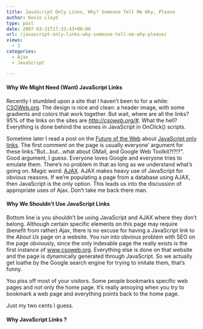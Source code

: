 ```yaml
---
title: JavaScript Only Links, Why? Someone Tell Me Why, Please
author: Kevin Lloyd
type: post
date: 2007-03-31T17:33:43+00:00
url: /javascript-only-links-why-someone-tell-me-why-please/
views:
  - 3
categories:
  - Ajax
  - JavaScript

---
```

#### Why We Might Need (Want) JavaScript Links

Recently I stumbled upon a site that I haven&#8217;t been to for a while: [CSOWeb.org][1]. The design is nice and clean: a header image, with some gradients and colors that work together. But wait, where are all the links? 95% of the links on the sites are _http://csoweb.org/#._ What the hell? Everything is done behind the scenes in JavaScript in OnClick() scripts.

Sometime later I read a post on the [Future of the Web][2] about [JavaScript only links][2]. The first comment on the page is usually everyone&#8217; argument for these links.&#8221;But&#8230;but&#8230;what about GMail, and Google Web Toolkit?!?!?&#8221;. Good argument, I guess. Everyone loves Google and everyone tries to emulate them. There&#8217;s no problem in that as long as we understand what&#8217;s going on. Magic word: [AJAX][3]. AJAX makes heavy use of JavaScript for obvious reasons. If we&#8217;re populating a page from a database using AJAX, then JavaScript is the only option. This leads us into the discussion of appropriate uses of Ajax. Don&#8217;t take me back there man.

#### Why We Shouldn&#8217;t Use JavaScript Links

Bottom line is you shouldn&#8217;t be using JavaScript and AJAX where they don&#8217;t belong. Although certain specific elements on this page may require (benefit from rather) Ajax, there is no excuse for having a JavaScript link to the _About Us_ page on a website. You run into obvious problem with SEO on the page obviously, since the only indexable page the really exists is the first instance of www.csoweb.org. Everything else is done on that website and the page is dynamically generated through JavaScript. So we actually get loathe by the Google search engine for trying to imitate them, that&#8217;s funny.

You piss off most of your visitors. Some people bookmarks specific web pages and not only the home page. It&#8217;s really annoying when you try to bookmark a web page and everything points back to the home page.

Just my two cents I guess.

#### Why JavaScript Links ?

 [1]: http://www.csoweb.org
 [2]: http://www.thefutureoftheweb.com/blog/2007/3/javascript-only-links
 [3]: https://webdevelopment2.com/category/ajax/